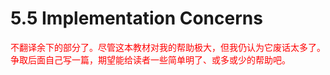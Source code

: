 # 5.5 Implementation Concerns

<font color="red">

不翻译余下的部分了。尽管这本教材对我的帮助极大，但我仍认为它废话太多了。争取后面自己写一篇，期望能给读者一些简单明了、或多或少的帮助吧。

</font>

